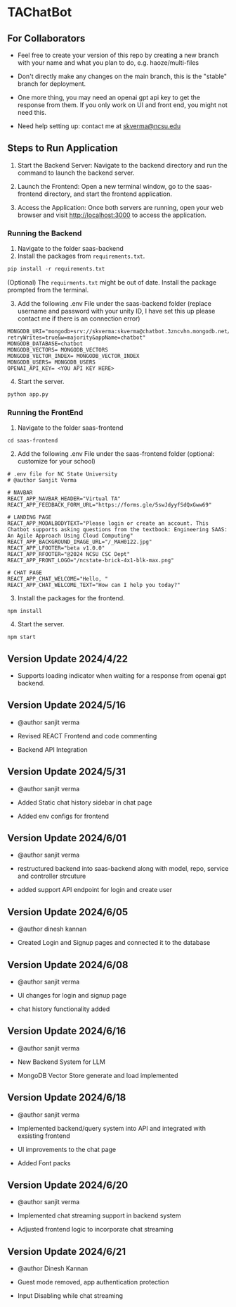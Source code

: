 # TAChatBot

## For Collaborators

*   Feel free to create your version of this repo by creating a new branch with your name and what you plan to do, e.g. haoze/multi-files

*   Don't directly make any changes on the main branch, this is the "stable" branch for deployment.

*   One more thing, you may need an openai gpt api key to get the response from them. If you only work on UI and front end, you might not need this.

*   Need help setting up: contact me at skverma@ncsu.edu

## Steps to Run Application

1.  Start the Backend Server: Navigate to the backend directory and run the command to launch the backend server.

2.  Launch the Frontend: Open a new terminal window, go to the saas-frontend directory, and start the frontend application.

3.  Access the Application: Once both servers are running, open your web browser and visit <http://localhost:3000> to access the application.


### Running the Backend
1.  Navigate to the folder saas-backend
2.  Install the packages from `requirements.txt`.

```python
pip install -r requirements.txt
```
(Optional) The `requirments.txt` might be out of date. Install the package prompted from the terminal.

3. Add the following .env File under the saas-backend folder (replace username and password with your unity ID, I have set this up please contact me if there is an connection error)
```
MONGODB_URI="mongodb+srv://skverma:skverma@chatbot.3zncvhn.mongodb.net/?retryWrites=true&w=majority&appName=chatbot"
MONGODB_DATABASE=chatbot
MONGODB_VECTORS= MONGODB_VECTORS
MONGODB_VECTOR_INDEX= MONGODB_VECTOR_INDEX
MONGODB_USERS= MONGODB_USERS
OPENAI_API_KEY= <YOU API KEY HERE>

```

4.  Start the server.

```python
python app.py
```

### Running the FrontEnd

1.  Navigate to the folder saas-frontend
   
```
cd saas-frontend
```
2. Add the following .env File under the saas-frontend folder (optional: customize for your school)
```
# .env file for NC State University
# @author Sanjit Verma

# NAVBAR
REACT_APP_NAVBAR_HEADER="Virtual TA"
REACT_APP_FEEDBACK_FORM_URL="https://forms.gle/5swJdyyfSdQxGww69"

# LANDING PAGE
REACT_APP_MODALBODYTEXT="Please login or create an account. This Chatbot supports asking questions from the textbook: Engineering SAAS: An Agile Approach Using Cloud Computing"
REACT_APP_BACKGROUND_IMAGE_URL="/_MAH0122.jpg"
REACT_APP_LFOOTER="beta v1.0.0"
REACT_APP_RFOOTER="@2024 NCSU CSC Dept"
REACT_APP_FRONT_LOGO="/ncstate-brick-4x1-blk-max.png"

# CHAT PAGE
REACT_APP_CHAT_WELCOME="Hello, "
REACT_APP_CHAT_WELCOME_TEXT="How can I help you today?"

```
3.  Install the packages for the frontend.

```node
npm install
```

4.  Start the server.

```node
npm start
```

## Version Update 2024/4/22

*   Supports loading indicator when waiting for a response from openai gpt backend.

## Version Update 2024/5/16

*   @author sanjit verma

*   Revised REACT Frontend and code commenting

*   Backend API Integration

## Version Update 2024/5/31

*   @author sanjit verma

*   Added Static chat history sidebar in chat page 

*   Added env configs for frontend

## Version Update 2024/6/01

*   @author sanjit verma

*   restructured backend into saas-backend along with model, repo, service and controller strcuture

*   added support API endpoint for login and create user

## Version Update 2024/6/05

*  @author dinesh kannan

*  Created Login and Signup pages and connected it to the database

## Version Update 2024/6/08

*  @author sanjit verma

*   UI changes for login and signup page

*   chat history functionality added

## Version Update 2024/6/16

*  @author sanjit verma

*   New Backend System for LLM 

*   MongoDB Vector Store generate and load implemented
  
## Version Update 2024/6/18

*  @author sanjit verma

*   Implemented backend/query system into API and integrated with exsisting frontend

*   UI improvements to the chat page

*   Added Font packs

## Version Update 2024/6/20

*  @author sanjit verma

*    Implemented chat streaming support in backend system

*    Adjusted frontend logic to incorporate chat streaming

## Version Update 2024/6/21

*  @author Dinesh Kannan

*    Guest mode removed, app authentication protection 

*    Input Disabling while chat streaming


  
